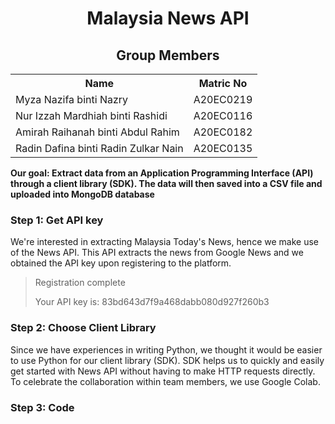 <h1 align='center'>Malaysia News API</h1>

<h2 align='center'>Group Members</h2>
<table>
  <tr>
    <th>Name</th>
    <th>Matric No</th>
  </tr>
  <tr>
    <td>Myza Nazifa binti Nazry</td>
    <td>A20EC0219</td>
  </tr>
  <tr>
    <td>Nur Izzah Mardhiah binti Rashidi</td>
    <td>A20EC0116</td>
  </tr>
    <tr>
    <td>Amirah Raihanah binti Abdul Rahim</td>
    <td>A20EC0182</td>
  </tr>
    <tr>
    <td>Radin Dafina binti Radin Zulkar Nain</td>
    <td>A20EC0135</td>
  </tr>
</table>

<strong>Our goal: Extract data from an Application Programming Interface (API) through a client library (SDK). The data will then saved into a CSV file and uploaded into MongoDB database</strong>

<h3>Step 1: Get API key</h3>
We're interested in extracting Malaysia Today's News, hence we make use of the News API. This API extracts the news from Google News and we obtained the API key upon registering to the platform. 

<br>
<blockquote>Registration complete
  
Your API key is: 83bd643d7f9a468dabb080d927f260b3</blockquote>

<h3>Step 2: Choose Client Library</h3>
Since we have experiences in writing Python, we thought it would be easier to use Python for our client library (SDK). SDK helps us to quickly and easily get started with News API without having to make HTTP requests directly. To celebrate the collaboration within team members, we use Google Colab.

<h3>Step 3: Code</h3>




